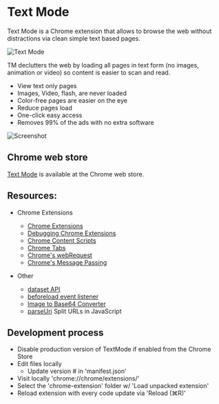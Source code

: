 Text Mode
==========

Text Mode is a Chrome extension that allows to browse the web without distractions via clean simple text based pages.

![Text Mode](https://raw.github.com/omarrr/text-mode/master/assets/icons/icon_128x128.png)

TM declutters the web by loading all pages in text form (no images, animation or video) so content is easier to scan and read. 

* View text only pages
* Images, Video, flash, are never loaded
* Color-free pages are easier on the eye
* Reduce pages load
* One-click easy access
* Removes 99% of the ads with no extra software

![Screenshot](https://raw.github.com/omarrr/text-mode/master/assets/screenshots/screenshot_04.jpg)

## Chrome web store

[Text Mode](https://chrome.google.com/webstore/detail/adelhekhakakocomdfejiipdnaadiiib/) is available at the Chrome web store.

## Resources:

* Chrome Extensions
	* [Chrome Extensions](http://developer.chrome.com/extensions/getstarted.html)
	* [Debugging Chrome Extensions](http://developer.chrome.com/extensions/tut_debugging.html)
	* [Chrome Content Scripts](http://developer.chrome.com/extensions/content_scripts.html)
	* [Chrome Tabs](http://developer.chrome.com/extensions/tabs.html)
	* [Chrome's webRequest](http://developer.chrome.com/extensions/webRequest.html)
	* [Chrome's Message Passing](http://developer.chrome.com/extensions/messaging.html)


* Other
	* [dataset API](http://davidwalsh.name/element-dataset)
	* [beforeload event listener](http://stackoverflow.com/questions/11837944/change-a-img-src-in-chrome-extension-before-the-image-has-loaded)
	* [Image to Base64 Converter](http://webcodertools.com/imagetobase64converter/Create)
	* [parseUri](http://stevenlevithan.com/demo/parseuri/js/) Split URLs in JavaScript

## Development process

* Disable production version of TextMode if enabled from the Chrome Store
* Edit files locally
	* Update version # in 'manifest.json' 
* Visit locally 'chrome://chrome/extensions/'
* Select the 'chrome-extension' folder w/ 'Load unpacked extension'
* Reload extension with every code update via 'Reload (⌘R)'
